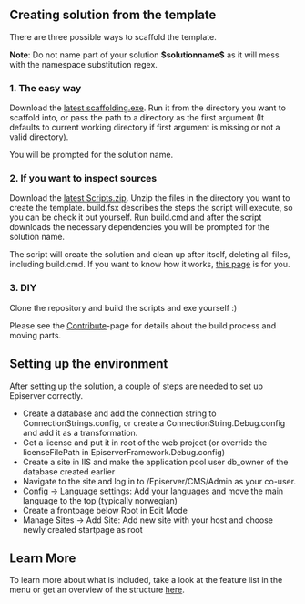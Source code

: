 ## Creating solution from the template

There are three possible ways to scaffold the template.

**Note**: Do not name part of your solution **\$solutionname\$** as it will mess with the namespace substitution regex.

### 1. The easy way
Download the [latest scaffolding.exe](http://github.com/Creuna-Oslo/Episerver.Basis.Slim/releases).
Run it from the directory you want to scaffold into, or pass the path to a directory as the first argument (It defaults to current working directory if first argument is missing or not a valid directory).

You will be prompted for the solution name.

### 2. If you want to inspect sources
Download the [latest Scripts.zip](http://github.com/Creuna-Oslo/Episerver.Basis.Slim/releases).
Unzip the files in the directory you want to create the template.
build.fsx describes the steps the script will execute, so you can be check it out yourself.
Run build.cmd and after the script downloads the necessary dependencies you will be prompted for the solution name.

The script will create the solution and clean up after itself, deleting all files, including build.cmd.
If you want to know how it works, [this page](how-it-works.html) is for you.

### 3. DIY
Clone the repository and build the scripts and exe yourself :)

Please see the [Contribute](contribute.html)-page for details about the build process and moving parts.

## Setting up the environment

After setting up the solution, a couple of steps are needed to set up Episerver correctly.

- Create a database and add the connection string to ConnectionStrings.config, or create a ConnectionString.Debug.config and add it as a transformation.
- Get a license and put it in root of the web project (or override the licenseFilePath in EpiserverFramework.Debug.config)
- Create a site in IIS and make the application pool user db_owner of the database created earlier
- Navigate to the site and log in to /Episerver/CMS/Admin as your co-user.
- Config -> Language settings: Add your languages and move the main language to the top (typically norwegian)
- Create a frontpage below Root in Edit Mode
- Manage Sites -> Add Site: Add new site with your host and choose newly created startpage as root

## Learn More
To learn more about what is included, take a look at the feature list in the menu or get an overview of the structure [here](structure.html).
